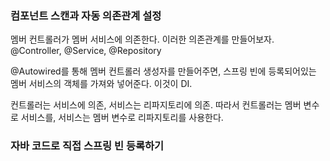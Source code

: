 ### 컴포넌트 스캔과 자동 의존관계 설정
멤버 컨트롤러가 멤버 서비스에 의존한다. 이러한 의존관계를 만들어보자.
@Controller, @Service, @Repository

@Autowired를 통해 멤버 컨트롤러 생성자를 만들어주면, 스프링 빈에 등록되어있는 멤버 서비스의 객체를 가져와 넣어준다. 이것이 DI. 

컨트롤러는 서비스에 의존, 서비스는 리파지토리에 의존.
따라서 컨트롤러는 멤버 변수로 서비스를, 서비스는 멤버 변수로 리파지토리를 사용한다. 

### 자바 코드로 직접 스프링 빈 등록하기